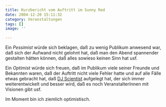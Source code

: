 ```yaml
---
title: Kurzbericht vom Auftritt im Sunny Red
date: 2004-12-20 15:11:32
category: Veranstaltungen
tags: []
image: ''

---
```


Ein *Pessimist* würde sich beklagen, daß zu wenig Publikum anwesend war, daß sich der Aufwand nicht gelohnt hat, daß man den Abend spannender gestalten hätten können, daß alles sowieso keinen Sinn hat usf.

Ein *Optimist* würde sich freuen, daß im Publikum viele seiner Freunde und Bekannten waren, daß der Auftritt nicht viele Fehler hatte und auf alle Fälle etwas gebracht hat, daß [DJ Scientist](http://www.djscientist.com) aufgelegt hat, der sich immer weiterentwickelt und besser wird, daß es noch VeranstalterInnen mit Visionen gibt usf.

Im Moment bin ich ziemlich optimistisch.
